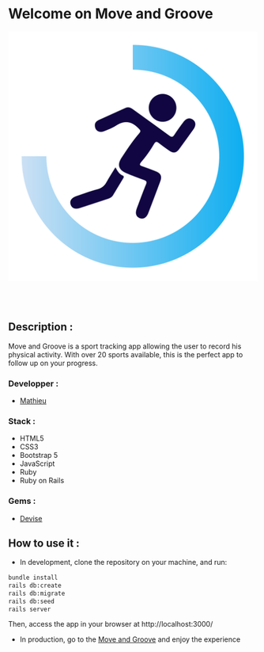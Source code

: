 # Welcome on Move and Groove

<div>
  <p align="center" >
    <a href="https://moove-and-groove.herokuapp.com/"><img src="https://github.com/MathieuParadis/fitness_tracker/blob/main/app/assets/images/logo.svg" alt="Move and Groove logo"/></a>
  </p>
</div>
</br></br>


## Description :
Move and Groove is a sport tracking app allowing the user to record his physical activity. With over 20 sports available, this is the perfect app to follow up on your progress.


### Developper :
- [Mathieu](https://github.com/MathieuParadis)


### Stack :
* HTML5
* CSS3
* Bootstrap 5
* JavaScript
* Ruby
* Ruby on Rails


### Gems :
* [Devise](https://github.com/heartcombo/devise)


## How to use it :
 - In development, clone the repository on your machine, and run:
  ```
  bundle install
  rails db:create
  rails db:migrate
  rails db:seed
  rails server
  ```
  
  Then, access the app in your browser at http://localhost:3000/ 

 - In production, go to the [Move and Groove](https://moove-and-groove.herokuapp.com/) and enjoy the experience
